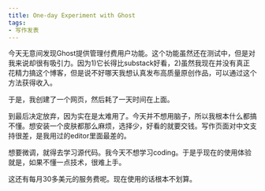 ```yaml
---
title: One-day Experiment with Ghost
tags: 
- 写作发表
---
```


今天无意间发现Ghost提供管理付费用户功能。这个功能虽然还在测试中，但是对我来说却很有吸引力。因为1)它长得比substack好看，2)虽然我现在并没有真正花精力搞这个博客，但是说不好哪天我想认真发布高质量原创作品，可以通过这个方法获得收入。<!--more-->

于是，我创建了一个网页，然后耗了一天时间在上面。

到最后决定放弃，因为实在是太难用了。今天并不想用脑子，所以我根本什么都搞不懂。想安装一个皮肤都那么麻烦，选择少，好看的就要交钱。写作页面对中文支持很差，是我用过的editor里面最差的。

想要微调，就得去学习源代码。我今天不想学习coding。于是乎现在的使用体验就是，如果不懂一点技术，很难上手。

这还有每月30多美元的服务费呢。现在使用的话根本不划算。